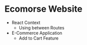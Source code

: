 # Ecomorse Website

- React Context
  - Using between Routes
- E-Commerce Application
  - Add to Cart Feature
